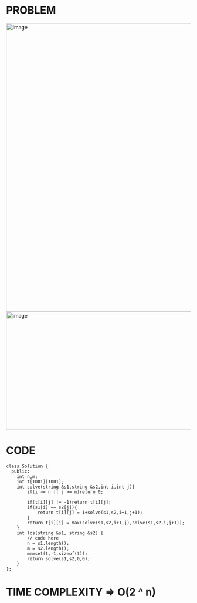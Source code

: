 # PROBLEM
<img width="871" height="786" alt="image" src="https://github.com/user-attachments/assets/f7635759-1dbb-43d2-9939-d34180732779" />
<img width="885" height="322" alt="image" src="https://github.com/user-attachments/assets/0bc875f7-a882-4417-9221-be0f8af50768" />

# CODE
```
class Solution {
  public:
    int n,m;
    int t[1001][1001];
    int solve(string &s1,string &s2,int i,int j){
        if(i >= n || j >= m)return 0;
        
        if(t[i][j] != -1)return t[i][j];
        if(s1[i] == s2[j]){
            return t[i][j] = 1+solve(s1,s2,i+1,j+1);
        }
        return t[i][j] = max(solve(s1,s2,i+1,j),solve(s1,s2,i,j+1));
    }
    int lcs(string &s1, string &s2) {
        // code here
        n = s1.length();
        m = s2.length();
        memset(t,-1,sizeof(t));
        return solve(s1,s2,0,0);
    }
};

```

# TIME COMPLEXITY => O(2 ^ n)
